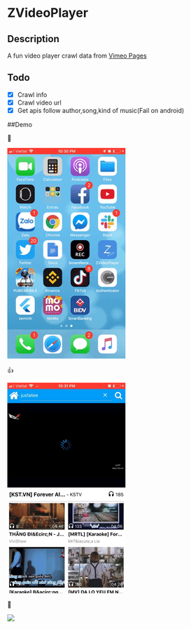 # ZVideoPlayer

## Description
A fun video player crawl data from [Vimeo Pages](https://vimeo.com/)

## Todo 
- [x] Crawl info 
- [x] Crawl video url
- [X] Get apis follow author,song,kind of music(Fail on android)

##Demo

:triumph:

![](./src/assets/demo_zplayer.gif)

:thumbsup:

![](./src/assets/open_video.gif)

:clap:

![](./src/assets/search_justatee.gif)